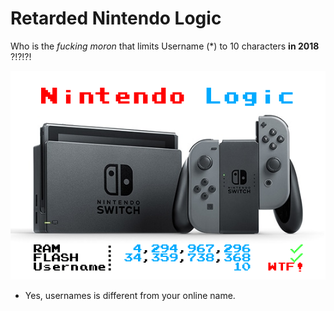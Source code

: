 # Retarded Nintendo Logic

Who is the _fucking moron_ that limits Username (*) to 10 characters **in 2018** ?!?!?!

![nintendo_logic_meme.png]( nintendo_logic_meme.png)

* Yes, usernames is different from your online name.
